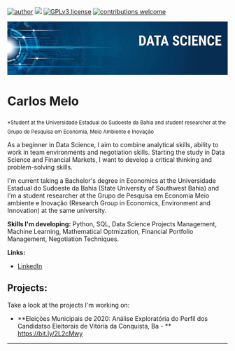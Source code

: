 [![author](https://img.shields.io/badge/author-KattsonBastos-red.svg)](https://www.linkedin.com/in/carlosfab) [![](https://img.shields.io/badge/python-3.7+-blue.svg)](https://www.python.org/downloads/release/python-365/) [![GPLv3 license](https://img.shields.io/badge/License-GPLv3-blue.svg)](http://perso.crans.org/besson/LICENSE.html) [![contributions welcome](https://img.shields.io/badge/contributions-welcome-brightgreen.svg?style=flat)](https://github.com/carlosfab/data_science/issues)

<p align="center">
  <img src="banner.png" >
</p>

# Carlos Melo
<sub>*Student at the Universidade Estadual do Sudoeste da Bahia and student researcher at the Grupo de Pesquisa em Economia, Meio Ambiente e Inovação</sub>

As a beginner in Data Science, I aim to combine analytical skills, ability to work in team environments and negotiation skills. Starting the study in Data Science and Financial Markets, I want to develop a critical thinking and problem-solving skills.

I'm current taking a Bachelor's degree in Economics at the Universidade Estadual do Sudoeste da Bahia (State University of Southwest Bahia) and I'm a student researcher at the Grupo de Pesquisa em Economia Meio ambiente e Inovação (Research Group in Economics, Environment and Innovation) at the same university.

**Skills I'm developing:** Python, SQL, Data Science Projects Management, Machine Learning, Mathematical Optmization, Financial Portfolio Management, Negotiation Techniques.

**Links:**
* [LinkedIn](https://bityli.com/P1Wtm)


## Projects:
Take a look at the projects I'm working on:

* **Eleições Municipais de 2020: Análise Exploratória do Perfil dos Candidatso Eleitorais de Vitória da Conquista, Ba - ** https://bit.ly/2L2cMwy

---





